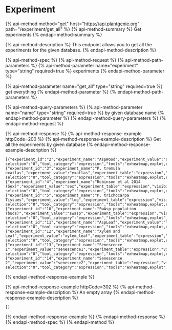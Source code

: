 # Experiment

{% api-method method="get" host="https://api.plantgenie.org" path="/experiment/get\_all" %}
{% api-method-summary %}
Get experiments
{% endapi-method-summary %}

{% api-method-description %}
This endpoint allows you to get all the experiments for the given database.
{% endapi-method-description %}

{% api-method-spec %}
{% api-method-request %}
{% api-method-path-parameters %}
{% api-method-parameter name="experiment" type="string" required=true %}
experiments
{% endapi-method-parameter %}

{% api-method-parameter name="get\_all" type="string" required=true %}
get everything
{% endapi-method-parameter %}
{% endapi-method-path-parameters %}

{% api-method-query-parameters %}
{% api-method-parameter name="name" type="string" required=true %}
by given database name
{% endapi-method-parameter %}
{% endapi-method-query-parameters %}
{% endapi-method-request %}

{% api-method-response %}
{% api-method-response-example httpCode=200 %}
{% api-method-response-example-description %}
Get all the experiments by given database
{% endapi-method-response-example-description %}

```
[{"experiment_id":"2","experiment_name":"AspWood","experiment_value":"aspwood","experiment_table":"expression","visibility":"true","default selection":"0","tool_category":"expression","tools":"exheatmap,explot,eximage","method":"TPM"},{"experiment_id":"3","experiment_name":"P. tremula exatlas","experiment_value":"exatlas","experiment_table":"expression","visibility":"true","default selection":"0","tool_category":"expression","tools":"exheatmap,explot,eximage","method":"TPM"},{"experiment_id":"4","experiment_name":"Robinson et al 2014 (Sex)","experiment_value":"sex","experiment_table":"expression","visibility":"true","default selection":"0","tool_category":"expression","tools":"exheatmap,explot,eximage","method":"TPM"},{"experiment_id":"5","experiment_name":"P. trichocarpa Tissues","experiment_value":"log","experiment_table":"expression","visibility":"false","default selection":"0","tool_category":"expression","tools":"exheatmap,explot,eximage","method":"TPM"},{"experiment_id":"10","experiment_name":"SwAsp population (buds)","experiment_value":"swasp","experiment_table":"expression","visibility":"true","default selection":"0","tool_category":"expression","tools":"exheatmap,explot","method":"TPM"},{"experiment_id":"11","experiment_name":"AspLeaf","experiment_value":"leaf_development","experiment_table":"expression","visibility":"true","default selection":"0","tool_category":"expression","tools":"exheatmap,explot,eximage","method":"TPM"},{"experiment_id":"12","experiment_name":"Xylem and Leaf","experiment_value":"xylem_leaf","experiment_table":"expression","visibility":"true","default selection":"0","tool_category":"expression","tools":"exheatmap,explot,eximage","method":"TPM"},{"experiment_id":"13","experiment_name":"Senescence 1","experiment_value":"senescence1","experiment_table":"expression","visibility":"true","default selection":"0","tool_category":"expression","tools":"exheatmap,explot,eximage","method":"TPM"},{"experiment_id":"14","experiment_name":"Senescence 2","experiment_value":"senescence2","experiment_table":"expression","visibility":"true","default selection":"0","tool_category":"expression","tools":"exheatmap,explot","method":"TPM"}]
```
{% endapi-method-response-example %}

{% api-method-response-example httpCode=302 %}
{% api-method-response-example-description %}
An empty array
{% endapi-method-response-example-description %}

```
[]
```
{% endapi-method-response-example %}
{% endapi-method-response %}
{% endapi-method-spec %}
{% endapi-method %}



